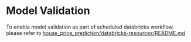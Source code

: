 # Model Validation
To enable model validation as part of scheduled databricks workflow, please refer to [house_price_prediction/databricks-resources/README.md](../databricks-resources/README.md)